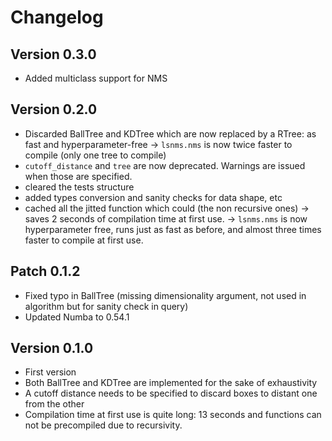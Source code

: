 Changelog
=========

Version 0.3.0
------------
- Added multiclass support for NMS

Version 0.2.0
------------
- Discarded BallTree and KDTree which are now replaced by a RTree: as fast and hyperparameter-free
  -> `lsnms.nms` is now twice faster to compile (only one tree to compile)
- `cutoff_distance` and `tree` are now deprecated. Warnings are issued when those are specified.
- cleared the tests structure
- added types conversion and sanity checks for data shape, etc
- cached all the jitted function which could (the non recursive ones) -> saves 2 seconds of compilation time at first use.
-> `lsnms.nms` is now hyperparameter free, runs just as fast as before, and almost three times faster to compile at first use.

Patch 0.1.2
------------
- Fixed typo in BallTree (missing dimensionality argument, not used in algorithm but for sanity check in query)
- Updated Numba to 0.54.1


Version 0.1.0
------------
- First version
- Both BallTree and KDTree are implemented for the sake of exhaustivity
- A cutoff distance needs to be specified to discard boxes to distant one from the other
- Compilation time at first use is quite long: 13 seconds and functions can not be precompiled due to recursivity.


